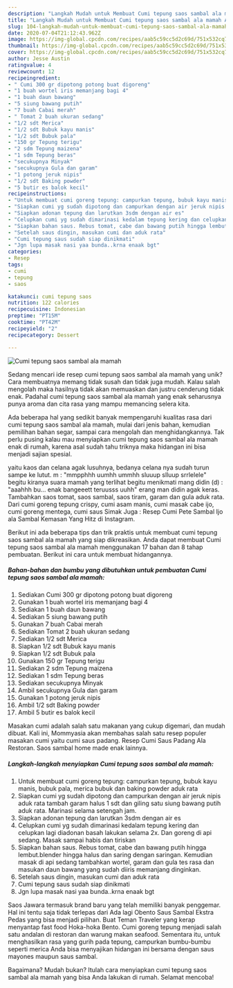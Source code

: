 ```yaml
---
description: "Langkah Mudah untuk Membuat Cumi tepung saos sambal ala mamah Anti Gagal"
title: "Langkah Mudah untuk Membuat Cumi tepung saos sambal ala mamah Anti Gagal"
slug: 104-langkah-mudah-untuk-membuat-cumi-tepung-saos-sambal-ala-mamah-anti-gagal
date: 2020-07-04T21:12:43.962Z
image: https://img-global.cpcdn.com/recipes/aab5c59cc5d2c69d/751x532cq70/cumi-tepung-saos-sambal-ala-mamah-foto-resep-utama.jpg
thumbnail: https://img-global.cpcdn.com/recipes/aab5c59cc5d2c69d/751x532cq70/cumi-tepung-saos-sambal-ala-mamah-foto-resep-utama.jpg
cover: https://img-global.cpcdn.com/recipes/aab5c59cc5d2c69d/751x532cq70/cumi-tepung-saos-sambal-ala-mamah-foto-resep-utama.jpg
author: Jesse Austin
ratingvalue: 4
reviewcount: 12
recipeingredient:
- " Cumi 300 gr dipotong potong buat digoreng"
- "1 buah wortel iris memanjang bagi 4"
- "1 buah daun bawang"
- "5 siung bawang putih"
- "7 buah Cabai merah"
- " Tomat 2 buah ukuran sedang"
- "1/2 sdt Merica"
- "1/2 sdt Bubuk kayu manis"
- "1/2 sdt Bubuk pala"
- "150 gr Tepung terigu"
- "2 sdm Tepung maizena"
- "1 sdm Tepung beras"
- "secukupnya Minyak"
- "secukupnya Gula dan garam"
- "1 potong jeruk nipis"
- "1/2 sdt Baking powder"
- "5 butir es balok kecil"
recipeinstructions:
- "Untuk membuat cumi goreng tepung: campurkan tepung, bubuk kayu manis, bubuk pala, merica bubuk dan baking powder aduk rata"
- "Siapkan cumi yg sudah dipotong dan campurkan dengan air jeruk nipis aduk rata tambah garam halus 1 sdt dan giling satu siung bawang putih aduk rata. Marinasi selama setengah jam."
- "Siapkan adonan tepung dan larutkan 3sdm dengan air es"
- "Celupkan cumi yg sudah dimarinasi kedalam tepung kering dan celupkan lagi diadonan basah lakukan selama 2x. Dan goreng di api sedang. Masak sampai habis dan tiriskan"
- "Siapkan bahan saus. Rebus tomat, cabe dan bawang putih hingga lembut.blender hingga halus dan saring dengan saringan. Kemudian masak di api sedang tambahkan wortel, garam dan gula tes rasa dan masukan daun bawang yang sudah diiris memanjang dinginkan."
- "Setelah saus dingin, masukan cumi dan aduk rata"
- "Cumi tepung saus sudah siap dinikmati"
- "Jgn lupa masak nasi yaa bunda..krna enaak bgt"
categories:
- Resep
tags:
- cumi
- tepung
- saos

katakunci: cumi tepung saos 
nutrition: 122 calories
recipecuisine: Indonesian
preptime: "PT15M"
cooktime: "PT42M"
recipeyield: "2"
recipecategory: Dessert

---
```



![Cumi tepung saos sambal ala mamah](https://img-global.cpcdn.com/recipes/aab5c59cc5d2c69d/751x532cq70/cumi-tepung-saos-sambal-ala-mamah-foto-resep-utama.jpg)

Sedang mencari ide resep cumi tepung saos sambal ala mamah yang unik? Cara membuatnya memang tidak susah dan tidak juga mudah. Kalau salah mengolah maka hasilnya tidak akan memuaskan dan justru cenderung tidak enak. Padahal cumi tepung saos sambal ala mamah yang enak seharusnya punya aroma dan cita rasa yang mampu memancing selera kita.

Ada beberapa hal yang sedikit banyak mempengaruhi kualitas rasa dari cumi tepung saos sambal ala mamah, mulai dari jenis bahan, kemudian pemilihan bahan segar, sampai cara mengolah dan menghidangkannya. Tak perlu pusing kalau mau menyiapkan cumi tepung saos sambal ala mamah enak di rumah, karena asal sudah tahu triknya maka hidangan ini bisa menjadi sajian spesial.

yaitu kaos dan celana agak lusuhnya, bedanya celana nya sudah turun sampe ke lutut. m : &#34;mmpphhh uumhh ummhh sluuup slluup srrlelele&#34; begitu kiranya suara mamah yang terlihat begitu menikmati mang didin (d) : &#34;aaahhh bu… enak bangeeett teruusss uuhh&#34; erang man didin agak keras. Tambahkan saos tomat, saos sambal, saos tiram, garam dan gula aduk rata. Dari cumi goreng tepung crispy, cumi asam manis, cumi masak cabe ijo, cumi goreng mentega, cumi saus Simak Juga : Resep Cumi Pete Sambal Ijo ala Sambal Kemasan Yang Hitz di Instagram.


Berikut ini ada beberapa tips dan trik praktis untuk membuat cumi tepung saos sambal ala mamah yang siap dikreasikan. Anda dapat membuat Cumi tepung saos sambal ala mamah menggunakan 17 bahan dan 8 tahap pembuatan. Berikut ini cara untuk membuat hidangannya.

<!--inarticleads1-->

##### Bahan-bahan dan bumbu yang dibutuhkan untuk pembuatan Cumi tepung saos sambal ala mamah:

1. Sediakan  Cumi 300 gr dipotong potong buat digoreng
1. Gunakan 1 buah wortel iris memanjang bagi 4
1. Sediakan 1 buah daun bawang
1. Sediakan 5 siung bawang putih
1. Gunakan 7 buah Cabai merah
1. Sediakan  Tomat 2 buah ukuran sedang
1. Sediakan 1/2 sdt Merica
1. Siapkan 1/2 sdt Bubuk kayu manis
1. Siapkan 1/2 sdt Bubuk pala
1. Gunakan 150 gr Tepung terigu
1. Sediakan 2 sdm Tepung maizena
1. Sediakan 1 sdm Tepung beras
1. Sediakan secukupnya Minyak
1. Ambil secukupnya Gula dan garam
1. Gunakan 1 potong jeruk nipis
1. Ambil 1/2 sdt Baking powder
1. Ambil 5 butir es balok kecil


Masakan cumi adalah salah satu makanan yang cukup digemari, dan mudah dibuat. Kali ini, Mommyasia akan membahas salah satu resep populer masakan cumi yaitu cumi saus padang. Resep Cumi Saus Padang Ala Restoran. Saos sambal home made enak lainnya. 

<!--inarticleads2-->

##### Langkah-langkah menyiapkan Cumi tepung saos sambal ala mamah:

1. Untuk membuat cumi goreng tepung: campurkan tepung, bubuk kayu manis, bubuk pala, merica bubuk dan baking powder aduk rata
1. Siapkan cumi yg sudah dipotong dan campurkan dengan air jeruk nipis aduk rata tambah garam halus 1 sdt dan giling satu siung bawang putih aduk rata. Marinasi selama setengah jam.
1. Siapkan adonan tepung dan larutkan 3sdm dengan air es
1. Celupkan cumi yg sudah dimarinasi kedalam tepung kering dan celupkan lagi diadonan basah lakukan selama 2x. Dan goreng di api sedang. Masak sampai habis dan tiriskan
1. Siapkan bahan saus. Rebus tomat, cabe dan bawang putih hingga lembut.blender hingga halus dan saring dengan saringan. Kemudian masak di api sedang tambahkan wortel, garam dan gula tes rasa dan masukan daun bawang yang sudah diiris memanjang dinginkan.
1. Setelah saus dingin, masukan cumi dan aduk rata
1. Cumi tepung saus sudah siap dinikmati
1. Jgn lupa masak nasi yaa bunda..krna enaak bgt


Saos Jawara termasuk brand baru yang telah memiliki banyak penggemar. Hal ini tentu saja tidak terlepas dari Ada lagi Obento Saus Sambal Ekstra Pedas yang bisa menjadi pilihan. Buat Teman Traveler yang kerap menyantap fast food Hoka-hoka Bento. Cumi goreng tepung menjadi salah satu andalan di restoran dan warung makan seafood. Sementara itu, untuk menghasilkan rasa yang gurih pada tepung, campurkan bumbu-bumbu seperti merica Anda bisa menyajikan hidangan ini bersama dengan saus mayones maupun saus sambal. 

Bagaimana? Mudah bukan? Itulah cara menyiapkan cumi tepung saos sambal ala mamah yang bisa Anda lakukan di rumah. Selamat mencoba!
